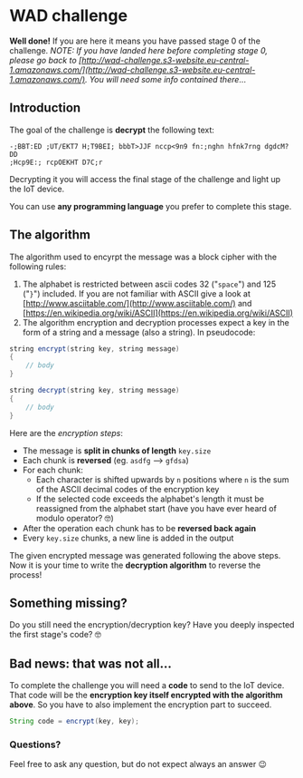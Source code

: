 # WAD challenge

**Well done!** If you are here it means you have passed stage 0 of the challenge. *NOTE: If you have landed here before completing stage 0, please go back to [http://wad-challenge.s3-website.eu-central-1.amazonaws.com/](http://wad-challenge.s3-website.eu-central-1.amazonaws.com/). You will need some info contained there*...

## Introduction
The goal of the challenge is **decrypt** the following text:
```
-;BBT:ED ;UT/EKT7 H;T9BEI; bbbT>JJF nccp<9n9 fn:;nghn hfnk7rng dgdcM?DD
;Hcp9E:; rcpOEKHT D7C;r
```
Decrypting it you will access the final stage of the challenge and light up the IoT device.

You can use **any programming language** you prefer to complete this stage.

## The algorithm
The algorithm used to encyrpt the message was a block cipher with the following rules:

1. The alphabet is restricted between ascii codes 32 ("`space`") and 125 ("`}`") included. If you are not familiar with ASCII give a look at [http://www.asciitable.com/](http://www.asciitable.com/) and [https://en.wikipedia.org/wiki/ASCII](https://en.wikipedia.org/wiki/ASCII)
2. The algorithm encryption and decryption processes expect a key in the form of a string and a message (also a string). In pseudocode:

```java
string encrypt(string key, string message)
{
    // body
}

string decrypt(string key, string message)
{
    // body
}
```

Here are the *encryption steps*:
- The message is **split in chunks of length** `key.size`
- Each chunk is **reversed** (eg. `asdfg` --> `gfdsa`)
- For each chunk:
    - Each character is shifted upwards by `n` positions where `n` is the sum of the ASCII decimal codes of the encryption key
    - If the selected code exceeds the alphabet's length it must be reassigned from the alphabet start (have you have ever heard of modulo operator? 🤓)
- After the operation each chunk has to be **reversed back again**
- Every `key.size` chunks, a new line is added in the output

The given encrypted message was generated following the above steps. Now it is your time to write the **decryption algorithm** to reverse the process!

## Something missing?

Do you still need the encryption/decryption key? Have you deeply inspected the first stage's code? 🤓

## Bad news: that was not all...

To complete the challenge you will need a **code** to send to the IoT device. That code will be the **encryption key itself encrypted with the algorithm above**. So you have to also implement the encryption part to succeed.

```java
String code = encrypt(key, key);
```
### Questions?

Feel free to ask any question, but do not expect always an answer 😉
